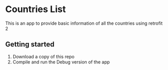 # Countries List
This is an app to provide basic information of all the countries using retrofit 2

 ## Getting started
 1. Download a copy of this repo
 2. Compile and run the Debug version of the app